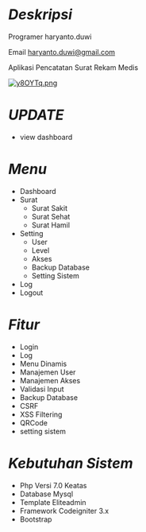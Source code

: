 ***Deskripsi***
====
Programer haryanto.duwi

Email haryanto.duwi@gmail.com

Aplikasi Pencatatan Surat Rekam Medis


[![y8OYTq.png](https://b.imge.to/2020/03/28/y8OYTq.png)](https://imge.to/i/y8OYTq)


***UPDATE***
====
- view dashboard

***Menu***
====
- Dashboard
- Surat
  - Surat Sakit
  - Surat Sehat
  - Surat Hamil
- Setting
  - User
  - Level
  - Akses
  - Backup Database
  - Setting Sistem
- Log
- Logout


***Fitur***
====

- Login
- Log
- Menu Dinamis
- Manajemen User
- Manajemen Akses
- Validasi Input
- Backup Database
- CSRF
- XSS Filtering
- QRCode
- setting sistem

***Kebutuhan Sistem***
====

- Php Versi 7.0 Keatas
- Database Mysql
- Template Eliteadmin
- Framework Codeigniter 3.x
- Bootstrap

